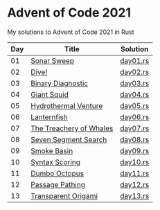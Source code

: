 # Advent of Code 2021

My solutions to Advent of Code 2021 in Rust

| Day | Title | Solution |
|-----|-------|----------|
| 01 | [Sonar Sweep](https://adventofcode.com/2021/day/1)               | [day01.rs](src/day01.rs) |
| 02 | [Dive!](https://adventofcode.com/2021/day/2)                     | [day02.rs](src/day02.rs) |
| 03 | [Binary Diagnostic](https://adventofcode.com/2021/day/3)         | [day03.rs](src/day03.rs) |
| 04 | [Giant Squid](https://adventofcode.com/2021/day/4)               | [day04.rs](src/day04.rs) |
| 05 | [Hydrothermal Venture](https://adventofcode.com/2021/day/5)      | [day05.rs](src/day05.rs) |
| 06 | [Lanternfish](https://adventofcode.com/2021/day/6)               | [day06.rs](src/day06.rs) |
| 07 | [The Treachery of Whales](https://adventofcode.com/2021/day/7)   | [day07.rs](src/day07.rs) |
| 08 | [Seven Segment Search](https://adventofcode.com/2021/day/8)      | [day08.rs](src/day08.rs) |
| 09 | [Smoke Basin](https://adventofcode.com/2021/day/9)               | [day09.rs](src/day09.rs) |
| 10 | [Syntax Scoring](https://adventofcode.com/2021/day/10)           | [day10.rs](src/day10.rs) |
| 11 | [Dumbo Octopus](https://adventofcode.com/2021/day/11)            | [day11.rs](src/day11.rs) |
| 12 | [Passage Pathing](https://adventofcode.com/2021/day/12)          | [day12.rs](src/day12.rs) |
| 13 | [Transparent Origami](https://adventofcode.com/2021/day/13)      | [day13.rs](src/day13.rs) |